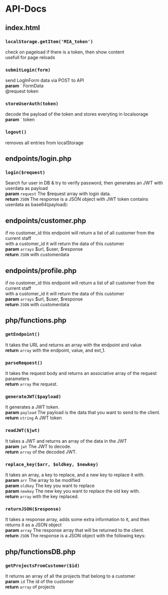 # API-Docs
 
 
## index.html

### `localStorage.getItem('MIA_token')`  
check on pageload if there is a token, then show content  
usefull for page reloads  

### `submitLogin(form)`  
send LogInForm data via POST to API  
**param** ` FormData  
@request token  

### `storeUserAuth(token)`  
decode the payload of the token and stores everyting in localsorage  
**param** ` token  

### `logout()`  
removes all entries from localStorage  
 
 
## endpoints/login.php

### `login($request)`  
Search fur user in DB & try to verify password, then generates an JWT with userdata as payload  
**param** ` request ` The $request array with login data.  
**return** ` JSON ` The response is a JSON object with JWT token contains userdata as base64(payload):  
 
 
## endpoints/customer.php
if no customer_id this endpoint will return a list of all customer from the current staff  
with a customer_id it will return the data of this customer  
**param** ` arrays ` $url, $user, $response  
**return** ` JSON ` with customerdata  
 
 
## endpoints/profile.php
if no customer_id this endpoint will return a list of all customer from the current staff  
with a customer_id it will return the data of this customer  
**param** ` arrays ` $url, $user, $response  
**return** ` JSON ` with customerdata  
 
 
## php/functions.php

### `getEndpoint()`  
It takes the URL and returns an array with the endpoint and value  
**return** ` array ` with the endpoint, value, and ext_1.  

### `parseRequest()`  
It takes the request body and returns an associative array of the request parameters  
**return** ` array ` the request.  

### `generateJWT($payload)`  
It generates a JWT token.  
**param** ` payload ` The payload is the data that you want to send to the client.  
**return** ` string ` A JWT token  

### `readJWT($jwt)`  
It takes a JWT and returns an array of the data in the JWT  
**param** ` jwt ` The JWT to decode.  
**return** ` array ` of the decoded JWT.  

### `replace_key($arr, $oldkey, $newkey)`  
It takes an array, a key to replace, and a new key to replace it with.  
**param** ` arr ` The array to be modified  
**param** ` oldkey ` The key you want to replace  
**param** ` newkey ` The new key you want to replace the old key with.  
**return** ` array ` with the key replaced.  

### `returnJSON($response)`  
It takes a response array, adds some extra information to it, and then returns it as a JSON object  
**param** ` array ` The response array that will be returned to the client.  
**return** ` JSON ` The response is a JSON object with the following keys:  
 
 
## php/functionsDB.php

### `getProjectsFromCustomer($id)`  
It returns an array of all the projects that belong to a customer  
**param** ` id ` The id of the customer  
**return** ` array ` of projects  
